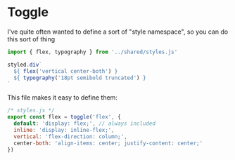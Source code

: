 # Toggle

I've quite often wanted to define a sort of "style namespace", so you can do this sort of thing

```js
import { flex, typography } from '../shared/styles.js'

styled.div`
  ${ flex('vertical center-both') }
  ${ typography('18pt semibold truncated') }
`
```

This file makes it easy to define them:

```js
/* styles.js */
export const flex = toggle('flex', {
  default: 'display: flex;', // always included
  inline: 'display: inline-flex;',
  vertical: 'flex-direction: column;',
  center-both: 'align-items: center; justify-content: center;'
})
```
